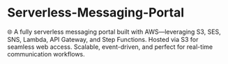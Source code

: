 # Serverless-Messaging-Portal
🌐 A fully serverless messaging portal built with AWS—leveraging S3, SES, SNS, Lambda, API Gateway, and Step Functions. Hosted via S3 for seamless web access. Scalable, event-driven, and perfect for real-time communication workflows.
